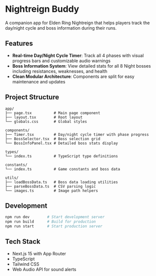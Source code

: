 # Nightreign Buddy

A companion app for Elden Ring Nightreign that helps players track the day/night cycle and boss information during their runs.

## Features

- **Real-time Day/Night Cycle Timer**: Track all 4 phases with visual progress bars and customizable audio warnings
- **Boss Information System**: View detailed stats for all 8 Night bosses including resistances, weaknesses, and health
- **Clean Modular Architecture**: Components are split for easy maintenance and updates

## Project Structure

```
app/
├── page.tsx          # Main page component
├── layout.tsx        # Root layout
└── globals.css       # Global styles

components/
├── Timer.tsx         # Day/night cycle timer with phase progress
├── BossSelector.tsx  # Boss selection grid
└── BossInfoPanel.tsx # Detailed boss stats display

types/
└── index.ts          # TypeScript type definitions

constants/
└── index.ts          # Game constants and boss data

utils/
├── loadBossData.ts   # Boss data loading utilities
├── parseBossData.ts  # CSV parsing logic
└── images.ts         # Image path helpers
```

## Development

```bash
npm run dev        # Start development server
npm run build      # Build for production
npm run start      # Start production server
```

## Tech Stack

- Next.js 15 with App Router
- TypeScript
- Tailwind CSS
- Web Audio API for sound alerts